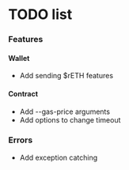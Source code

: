 # TODO list
### Features
#### Wallet
 * Add sending $rETH features
#### Contract
 * Add --gas-price arguments
 * Add options to change timeout

### Errors
 * Add exception catching